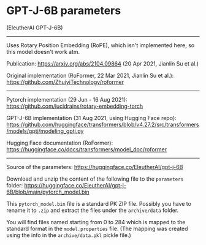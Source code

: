 # GPT-J-6B parameters

(EleutherAI GPT-J-6B)

---

Uses Rotary Position Embedding (RoPE), which isn't implemented here, so this model doesn't work atm.

Publication: https://arxiv.org/abs/2104.09864 (20 Apr 2021, Jianlin Su et al.)

Original implementation (RoFormer, 22 Mar 2021, Jianlin Su et al.): https://github.com/ZhuiyiTechnology/roformer

---

Pytorch implementation (29 Jun - 16 Aug 2021): https://github.com/lucidrains/rotary-embedding-torch

GPT-J-6B implementation (31 Aug 2021, using Hugging Face repo): https://github.com/huggingface/transformers/blob/v4.27.2/src/transformers/models/gptj/modeling_gptj.py

Hugging Face documentation (RoFormer): https://huggingface.co/docs/transformers/model_doc/roformer

---

Source of the parameters: https://huggingface.co/EleutherAI/gpt-j-6B

Download and unzip the content of the following file to the `parameters` folder: https://huggingface.co/EleutherAI/gpt-j-6B/blob/main/pytorch_model.bin

This `pytorch_model.bin` file is a standard PK ZIP file. Possibly you have to rename it to `.zip` and extract the files under the `archive/data` folder.

You will find files named starting from 0 to 284 which is mapped to the standard format in the `model.properties` file.
(The mapping was created using the info in the `archive/data.pkl` pickle file.)


